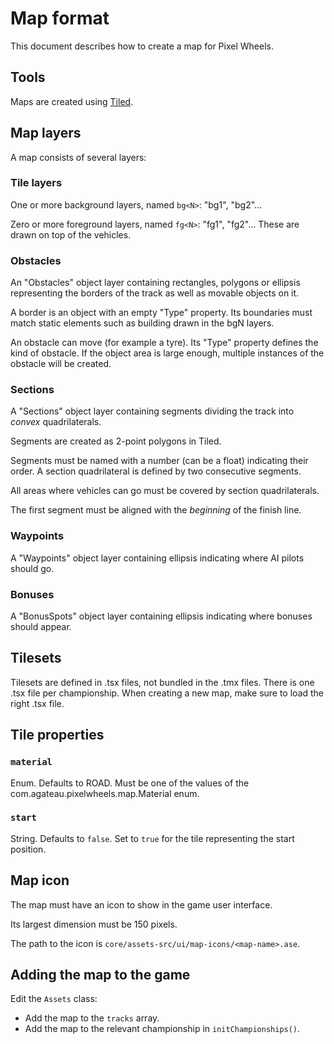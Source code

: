 # Map format

This document describes how to create a map for Pixel Wheels.

## Tools

Maps are created using [Tiled](http://mapeditor.org).

## Map layers

A map consists of several layers:

### Tile layers

One or more background layers, named `bg<N>`: "bg1", "bg2"...

Zero or more foreground layers, named `fg<N>`: "fg1", "fg2"... These are drawn on top of the vehicles.

### Obstacles

An "Obstacles" object layer containing rectangles, polygons or ellipsis representing the borders of the track as well as movable objects on it.

A border is an object with an empty "Type" property. Its boundaries must match static elements such as building drawn in the bgN layers.

An obstacle can move (for example a tyre). Its "Type" property defines the kind of obstacle. If the object area is large enough, multiple instances of the obstacle will be created.

### Sections

A "Sections" object layer containing segments dividing the track into *convex* quadrilaterals.

Segments are created as 2-point polygons in Tiled.

Segments must be named with a number (can be a float) indicating their order. A section quadrilateral is defined by two consecutive segments.

All areas where vehicles can go must be covered by section quadrilaterals.

The first segment must be aligned with the *beginning* of the finish line.

### Waypoints

A "Waypoints" object layer containing ellipsis indicating where AI pilots should go.

### Bonuses

A "BonusSpots" object layer containing ellipsis indicating where bonuses should appear.

## Tilesets

Tilesets are defined in .tsx files, not bundled in the .tmx files. There is one .tsx file per championship. When creating a new map, make sure to load the right .tsx file.

## Tile properties

### `material`

Enum. Defaults to ROAD. Must be one of the values of the com.agateau.pixelwheels.map.Material enum.

### `start`

String. Defaults to `false`. Set to `true` for the tile representing the start position.

## Map icon

The map must have an icon to show in the game user interface.

Its largest dimension must be 150 pixels.

The path to the icon is `core/assets-src/ui/map-icons/<map-name>.ase`.

## Adding the map to the game

Edit the `Assets` class:

- Add the map to the `tracks` array.
- Add the map to the relevant championship in `initChampionships()`.
